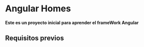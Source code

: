 # Angular Homes

#### Este es un proyecto inicial para aprender el frameWork Angular

## Requisitos previos